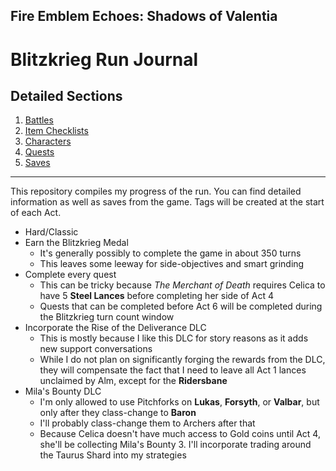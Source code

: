 ## Fire Emblem Echoes: Shadows of Valentia

# Blitzkrieg Run Journal

## Detailed Sections

1. [Battles](./battles/README.md)
1. [Item Checklists](./items/README.md)
2. [Characters](./characters/README.md)
3. [Quests](./quests/README.md)
4. [Saves](./saves/README.md)

----------

This repository compiles my progress of the run. You can find detailed information as well as saves from the game. Tags will be created at the start of each Act.

- Hard/Classic
- Earn the Blitzkrieg Medal
  - It's generally possibly to complete the game in about 350 turns
  - This leaves some leeway for side-objectives and smart grinding
- Complete every quest
  - This can be tricky because _The Merchant of Death_ requires Celica to have 5 **Steel Lances** before completing her side of Act 4
  - Quests that can be completed before Act 6 will be completed during the Blitzkrieg turn count window
- Incorporate the Rise of the Deliverance DLC
  - This is mostly because I like this DLC for story reasons as it adds new support conversations
  - While I do not plan on significantly forging the rewards from the DLC, they will compensate the fact that I need to leave all Act 1 lances unclaimed by Alm, except for the **Ridersbane**
- Mila's Bounty DLC
  - I'm only allowed to use Pitchforks on **Lukas**, **Forsyth**, or **Valbar**, but only after they class-change to **Baron**
  - I'll probably class-change them to Archers after that
  - Because Celica doesn't have much access to Gold coins until Act 4, she'll be collecting Mila's Bounty 3. I'll incorporate trading around the Taurus Shard into my strategies